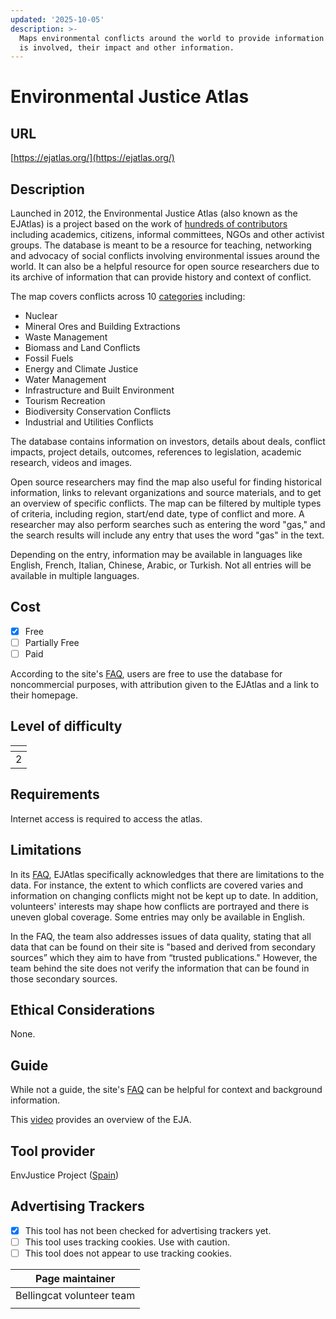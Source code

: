 ```yaml
---
updated: '2025-10-05'
description: >-
  Maps environmental conflicts around the world to provide information about who
  is involved, their impact and other information.
---
```


# Environmental Justice Atlas

## URL

[https://ejatlas.org/](https://ejatlas.org/)

## Description

Launched in 2012, the Environmental Justice Atlas (also known as the EJAtlas) is a project based on the work of [hundreds of contributors](https://ejatlas.org/backoffice/cms/en/faq/) including academics, citizens, informal committees, NGOs and other activist groups. The database is meant to be a resource for teaching, networking and advocacy of social conflicts involving environmental issues around the world. It can also be a helpful resource for open source researchers due to its archive of information that can provide history and context of conflict.

The map covers conflicts across 10 [categories](https://ejatlas.org/backoffice/cms/en/faq/) including:

* Nuclear
* Mineral Ores and Building Extractions
* Waste Management
* Biomass and Land Conflicts
* Fossil Fuels
* Energy and Climate Justice
* Water Management
* Infrastructure and Built Environment
* Tourism Recreation
* Biodiversity Conservation Conflicts
* Industrial and Utilities Conflicts

The database contains information on investors, details about deals, conflict impacts, project details, outcomes, references to legislation, academic research, videos and images.

Open source researchers may find the map also useful for finding historical information, links to relevant organizations and source materials, and to get an overview of specific conflicts. The map can be filtered by multiple types of criteria, including region, start/end date, type of conflict and more. A researcher may also perform searches such as entering the word "gas," and the search results will include any entry that uses the word "gas" in the text.

Depending on the entry, information may be available in languages like English, French, Italian, Chinese, Arabic, or Turkish. Not all entries will be available in multiple languages.

## Cost

* [x] Free
* [ ] Partially Free
* [ ] Paid

According to the site's [FAQ](https://ejatlas.org/backoffice/cms/en/faq/), users are free to use the database for noncommercial purposes, with attribution given to the EJAtlas and a link to their homepage.

## Level of difficulty

<table><thead><tr><th data-type="rating" data-max="5"></th></tr></thead><tbody><tr><td>2</td></tr></tbody></table>

## Requirements

Internet access is required to access the atlas.

## Limitations

In its [FAQ](https://ejatlas.org/backoffice/cms/en/faq/), EJAtlas specifically acknowledges that there are limitations to the data. For instance, the extent to which conflicts are covered varies and information on changing conflicts might not be kept up to date. In addition, volunteers' interests may shape how conflicts are portrayed and there is uneven global coverage. Some entries may only be available in English.

In the FAQ, the team also addresses issues of data quality, stating that all data that can be found on their site is "based and derived from secondary sources” which they aim to have from “trusted publications." However, the team behind the site does not verify the information that can be found in those secondary sources.

## Ethical Considerations

None.

## Guide

While not a guide, the site's [FAQ](https://ejatlas.org/backoffice/cms/en/faq/) can be helpful for context and background information.

This [video](https://www.youtube.com/watch?v=BqoLo8OsB1c) provides an overview of the EJA.

## Tool provider

EnvJustice Project ([Spain](http://www.envjustice.org/project/))

## Advertising Trackers

* [x] This tool has not been checked for advertising trackers yet.
* [ ] This tool uses tracking cookies. Use with caution.
* [ ] This tool does not appear to use tracking cookies.

| Page maintainer           |
| ------------------------- |
| Bellingcat volunteer team |
|                           |
